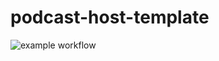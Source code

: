 # podcast-host-template

![example workflow](https://github.com/lucasGlmt/ask-template/actions/workflows/<github-action-demo.yml>/badge.svg)
